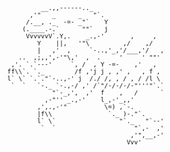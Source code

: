 <pre>
                           __.,,------.._
                        ,'"   _      _   "`.
                       /.__, ._  -=- _"`    Y
                      (.____.-.`      ""`   j
                       VvvvvvV`.Y,.    _.,-'       ,     ,     ,
                          Y    ||,   '"\         ,/    ,/    ./
                          |   ,'  ,     `-..,'_,'/___,'/   ,'/   ,
                     ..  ,;,,',-'"\,'  ,  .     '     ' ""' '--,/    .. ..
                   ,'. `.`---'     `, /  , Y -=-    ,'   ,   ,. .`-..||_|| ..
                  ff\\`. `._        /f ,'j j , ,' ,   , f ,  \=\ Y   || ||`||_..
                  l` \` `.`."`-..,-' j  /./ /, , / , / /l \   \=\l   || `' || ||...
                   `  `   `-._ `-.,-/ ,' /`"/-/-/-/-"'''"`.`.  `'.\--`'--..`'_`' || ,
                              "`-_,',  ,'  f    ,   /      `._    ``._     ,  `-.`'//         ,
                            ,-"'' _.,-'    l_,-'_,,'          "`-._ . "`. /|     `.'\ ,       |
                          ,',.,-'"          \=) ,`-.         ,    `-'._`.V |       \ // .. . /j
                          |f\\               `._ )-."`.     /|         `.| |        `.`-||-\\/
                          l` \`                 "`._   "`--' j          j' j          `-`---'
                           `  `                     "`,-  ,'/       ,-'"  /
                                                   ,'",__,-'       /,, 
                                                  Vvv'            VVv
</pre>
